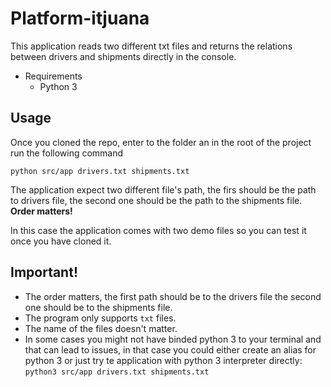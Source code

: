 # Platform-itjuana

This application reads two different txt files and returns the relations between drivers and shipments directly in the console.

* Requirements
  - Python 3

## Usage
Once you cloned the repo, enter to the folder an in the root of the project run the following command


```
python src/app drivers.txt shipments.txt
```

The application expect two different file's path, the firs should be the path to drivers file, 
the second one should be the path to the shipments file. <strong>Order matters!</strong>

In this case the application comes with two demo files so you can test it once you have cloned it.

## Important!
- The order matters, the first path should be to the drivers file the second one should be to the shipments file.
- The program only supports `txt` files.
- The name of the files doesn't matter.
- In some cases you might not have binded python 3 to your terminal and that can lead to issues, in that case you could either create an alias for python 3 or just try te application with python 3 interpreter directly: `python3 src/app drivers.txt shipments.txt`
